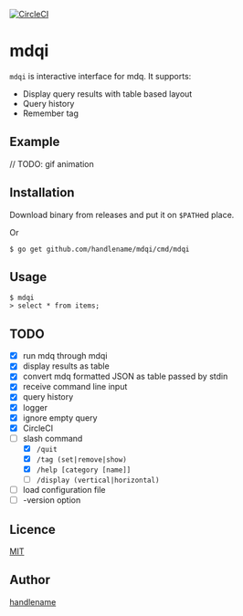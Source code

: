 [![CircleCI](https://circleci.com/gh/handlename/mdqi.svg?style=svg)](https://circleci.com/gh/handlename/mdqi)

# mdqi

`mdqi` is interactive interface for mdq.
It supports:

- Display query results with table based layout
- Query history
- Remember tag

## Example

// TODO: gif animation

## Installation

Download binary from releases and put it on `$PATH`ed place.

Or

```
$ go get github.com/handlename/mdqi/cmd/mdqi
```

## Usage

```
$ mdqi
> select * from items;
```

## TODO

- [x] run mdq through mdqi
- [x] display results as table
- [x] convert mdq formatted JSON as table passed by stdin
- [x] receive command line input
- [x] query history
- [x] logger
- [x] ignore empty query
- [x] CircleCI
- [ ] slash command
    - [x] `/quit`
    - [x] `/tag (set|remove|show)`
    - [x] `/help [category [name]]`
    - [ ] `/display (vertical|horizontal)`
- [ ] load configuration file
- [ ] -version option

## Licence

[MIT](https://github.com/handlename/mdqi/blob/master/LICENSE)

## Author

[handlename](https://github.com/handlename)
